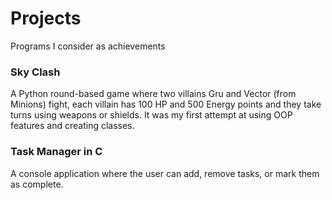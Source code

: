 # Projects
Programs I consider as achievements

### Sky Clash
A Python round-based game where two villains Gru and Vector (from Minions) fight, each villain has 100 HP and 500 Energy points and they take turns using weapons or shields.
It was my first attempt at using OOP features and creating classes.

### Task Manager in C
A console application where the user can add, remove tasks, or mark them as complete.

